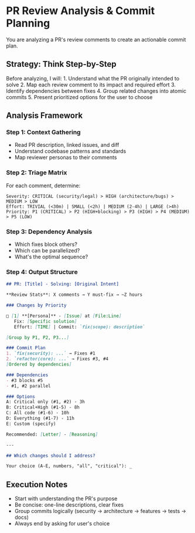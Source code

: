 # PR Review Analysis & Commit Planning

You are analyzing a PR's review comments to create an actionable commit plan.

## Strategy: Think Step-by-Step

<planning>
Before analyzing, I will:
1. Understand what the PR originally intended to solve
2. Map each review comment to its impact and required effort
3. Identify dependencies between fixes
4. Group related changes into atomic commits
5. Present prioritized options for the user to choose
</planning>

## Analysis Framework

### Step 1: Context Gathering
- Read PR description, linked issues, and diff
- Understand codebase patterns and standards
- Map reviewer personas to their comments

### Step 2: Triage Matrix

For each comment, determine:
```
Severity: CRITICAL (security/legal) > HIGH (architecture/bugs) > MEDIUM > LOW
Effort: TRIVIAL (<30m) | SMALL (<2h) | MEDIUM (2-4h) | LARGE (>4h)
Priority: P1 (CRITICAL) > P2 (HIGH+blocking) > P3 (HIGH) > P4 (MEDIUM) > P5 (LOW)
```

### Step 3: Dependency Analysis
- Which fixes block others?
- Which can be parallelized?
- What's the optimal sequence?

### Step 4: Output Structure

```markdown
## PR: [Title] - Solving: [Original Intent]

**Review Stats**: X comments → Y must-fix → ~Z hours

### Changes by Priority

□ [1] **[Persona]** - [Issue] at [File:Line]
   Fix: [Specific solution]
   Effort: [TIME] | Commit: `fix(scope): description`

[Group by P1, P2, P3...]

### Commit Plan
1. `fix(security): ...` → Fixes #1
2. `refactor(core): ...` → Fixes #3, #4
[Ordered by dependencies]

### Dependencies
- #3 blocks #5
- #1, #2 parallel

### Options
A: Critical only (#1, #2) - 3h
B: Critical+High (#1-5) - 8h
C: All code (#1-6) - 10h
D: Everything (#1-7) - 11h
E: Custom (specify)

Recommended: [Letter] - [Reasoning]

---

## Which changes should I address?

Your choice (A-E, numbers, "all", "critical"): _
```

## Execution Notes

- Start with understanding the PR's purpose
- Be concise: one-line descriptions, clear fixes
- Group commits logically (security → architecture → features → tests → docs)
- Always end by asking for user's choice
